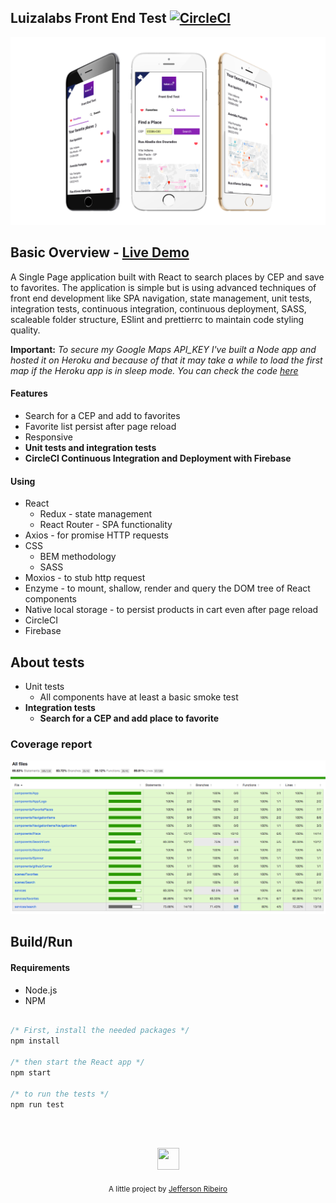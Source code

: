 ## Luizalabs Front End Test [![CircleCI](https://circleci.com/gh/jeffersonRibeiro/luizalabs-front-end.svg?style=shield&circle-token=5a8843f9fcb781df4aa43bc76fc0f1460e012f8a)](https://circleci.com/gh/jeffersonRibeiro/luizalabs-front-end)

<p align="center">
  <img src="./doc/app-demo.png">
</p>

## Basic Overview - [Live Demo](https://luizalabs-229113.firebaseapp.com/)

A Single Page application built with React to search places by CEP and save to favorites. The application is simple but is using advanced techniques of front end development like SPA navigation, state management, unit tests, integration tests, continuous integration, continuous deployment, SASS, scaleable folder structure, ESlint and prettierrc to maintain code styling quality.

**Important:** _To secure my Google Maps API_KEY I've built a Node app and hosted it on Heroku and because of that it may take a while to load the first map if the Heroku app is in sleep mode. You can check the code [here](https://github.com/jeffersonRibeiro/node-google-static-map-proxy)_

#### Features

- Search for a CEP and add to favorites
- Favorite list persist after page reload
- Responsive
- **Unit tests and integration tests**
- **CircleCI Continuous Integration and Deployment with Firebase**

#### Using

- React
  - Redux - state management
  - React Router - SPA functionality
- Axios - for promise HTTP requests
- CSS
  - BEM methodology
  - SASS
- Moxios - to stub http request
- Enzyme - to mount, shallow, render and query the DOM tree of React components
- Native local storage - to persist products in cart even after page reload
- CircleCI
- Firebase

## About tests

- Unit tests
  - All components have at least a basic smoke test
- **Integration tests**
  - **Search for a CEP and add place to favorite**

### Coverage report

![coverage](./doc/coverage-report.png 'coverage')

## Build/Run

#### Requirements

- Node.js
- NPM

```javascript

/* First, install the needed packages */
npm install

/* then start the React app */
npm start

/* to run the tests */
npm run test

```

<br/>
<br/>

<p align="center"><img src="https://avatars2.githubusercontent.com/u/20846473?s=70&v=4" width="35" height="35"/></p>
<p align="center">
<sub>A little project by <a href="http://www.jeffersonribeiro.com/">Jefferson Ribeiro</a></sub>
</p>

